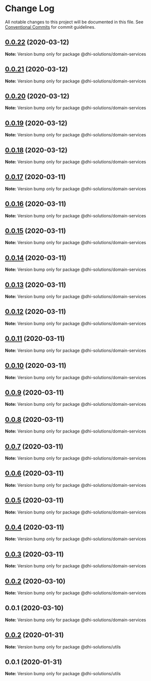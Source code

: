 # Change Log

All notable changes to this project will be documented in this file.
See [Conventional Commits](https://conventionalcommits.org) for commit guidelines.

## [0.0.22](https://github.com/DHI-Solutions/nomads/compare/@dhi-solutions/domain-services@0.0.21...@dhi-solutions/domain-services@0.0.22) (2020-03-12)

**Note:** Version bump only for package @dhi-solutions/domain-services





## [0.0.21](https://github.com/DHI-Solutions/nomads/compare/@dhi-solutions/domain-services@0.0.20...@dhi-solutions/domain-services@0.0.21) (2020-03-12)

**Note:** Version bump only for package @dhi-solutions/domain-services





## [0.0.20](https://github.com/DHI-Solutions/nomads/compare/@dhi-solutions/domain-services@0.0.19...@dhi-solutions/domain-services@0.0.20) (2020-03-12)

**Note:** Version bump only for package @dhi-solutions/domain-services





## [0.0.19](https://github.com/DHI-Solutions/nomads/compare/@dhi-solutions/domain-services@0.0.18...@dhi-solutions/domain-services@0.0.19) (2020-03-12)

**Note:** Version bump only for package @dhi-solutions/domain-services





## [0.0.18](https://github.com/DHI-Solutions/nomads/compare/@dhi-solutions/domain-services@0.0.17...@dhi-solutions/domain-services@0.0.18) (2020-03-12)

**Note:** Version bump only for package @dhi-solutions/domain-services





## [0.0.17](https://github.com/DHI-Solutions/nomads/compare/@dhi-solutions/domain-services@0.0.16...@dhi-solutions/domain-services@0.0.17) (2020-03-11)

**Note:** Version bump only for package @dhi-solutions/domain-services





## [0.0.16](https://github.com/DHI-Solutions/nomads/compare/@dhi-solutions/domain-services@0.0.15...@dhi-solutions/domain-services@0.0.16) (2020-03-11)

**Note:** Version bump only for package @dhi-solutions/domain-services





## [0.0.15](https://github.com/DHI-Solutions/nomads/compare/@dhi-solutions/domain-services@0.0.14...@dhi-solutions/domain-services@0.0.15) (2020-03-11)

**Note:** Version bump only for package @dhi-solutions/domain-services





## [0.0.14](https://github.com/DHI-Solutions/nomads/compare/@dhi-solutions/domain-services@0.0.13...@dhi-solutions/domain-services@0.0.14) (2020-03-11)

**Note:** Version bump only for package @dhi-solutions/domain-services





## [0.0.13](https://github.com/DHI-Solutions/nomads/compare/@dhi-solutions/domain-services@0.0.12...@dhi-solutions/domain-services@0.0.13) (2020-03-11)

**Note:** Version bump only for package @dhi-solutions/domain-services





## [0.0.12](https://github.com/DHI-Solutions/nomads/compare/@dhi-solutions/domain-services@0.0.11...@dhi-solutions/domain-services@0.0.12) (2020-03-11)

**Note:** Version bump only for package @dhi-solutions/domain-services





## [0.0.11](https://github.com/DHI-Solutions/nomads/compare/@dhi-solutions/domain-services@0.0.10...@dhi-solutions/domain-services@0.0.11) (2020-03-11)

**Note:** Version bump only for package @dhi-solutions/domain-services





## [0.0.10](https://github.com/DHI-Solutions/nomads/compare/@dhi-solutions/domain-services@0.0.9...@dhi-solutions/domain-services@0.0.10) (2020-03-11)

**Note:** Version bump only for package @dhi-solutions/domain-services





## [0.0.9](https://github.com/DHI-Solutions/nomads/compare/@dhi-solutions/domain-services@0.0.8...@dhi-solutions/domain-services@0.0.9) (2020-03-11)

**Note:** Version bump only for package @dhi-solutions/domain-services





## [0.0.8](https://github.com/DHI-Solutions/nomads/compare/@dhi-solutions/domain-services@0.0.7...@dhi-solutions/domain-services@0.0.8) (2020-03-11)

**Note:** Version bump only for package @dhi-solutions/domain-services





## [0.0.7](https://github.com/DHI-Solutions/nomads/compare/@dhi-solutions/domain-services@0.0.6...@dhi-solutions/domain-services@0.0.7) (2020-03-11)

**Note:** Version bump only for package @dhi-solutions/domain-services





## [0.0.6](https://github.com/DHI-Solutions/nomads/compare/@dhi-solutions/domain-services@0.0.5...@dhi-solutions/domain-services@0.0.6) (2020-03-11)

**Note:** Version bump only for package @dhi-solutions/domain-services





## [0.0.5](https://github.com/DHI-Solutions/nomads/compare/@dhi-solutions/domain-services@0.0.4...@dhi-solutions/domain-services@0.0.5) (2020-03-11)

**Note:** Version bump only for package @dhi-solutions/domain-services





## [0.0.4](https://github.com/DHI-Solutions/nomads/compare/@dhi-solutions/domain-services@0.0.3...@dhi-solutions/domain-services@0.0.4) (2020-03-11)

**Note:** Version bump only for package @dhi-solutions/domain-services





## [0.0.3](https://github.com/DHI-Solutions/nomads/compare/@dhi-solutions/domain-services@0.0.2...@dhi-solutions/domain-services@0.0.3) (2020-03-11)

**Note:** Version bump only for package @dhi-solutions/domain-services





## [0.0.2](https://github.com/DHI-Solutions/nomads/compare/@dhi-solutions/domain-services@0.0.1...@dhi-solutions/domain-services@0.0.2) (2020-03-10)

**Note:** Version bump only for package @dhi-solutions/domain-services





## 0.0.1 (2020-03-10)

**Note:** Version bump only for package @dhi-solutions/domain-services





## [0.0.2](https://github.com/DHI-Solutions/nomads/compare/@dhi-solutions/utils@0.0.1...@dhi-solutions/utils@0.0.2) (2020-01-31)

**Note:** Version bump only for package @dhi-solutions/utils





## 0.0.1 (2020-01-31)

**Note:** Version bump only for package @dhi-solutions/utils
